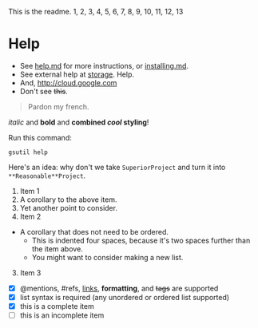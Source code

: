 This is the readme. 1, 2, 3, 4, 5, 6, 7, 8, 9, 10, 11, 12, 13

# Help
- See [help.md](docs/help.md) for more instructions, or [installing.md][].
- See external help at [storage][storage]. Help.
- And, http://cloud.google.com
- Don't see ~~this~~.

[installing.md]: docs/installing.md

> Pardon my french.

*italic* and **bold** and **combined _cool_ styling**!

[storage]: https://cloud.google.com/storage/docs

Run this command:

```
gsutil help
```

Here's an idea: why don't we take `SuperiorProject` and turn it into `**Reasonable**Project`.

1. Item 1
  1. A corollary to the above item.
  2. Yet another point to consider.
2. Item 2
  * A corollary that does not need to be ordered.
    * This is indented four spaces, because it's two spaces further than the item above.
    * You might want to consider making a new list.
3. Item 3

- [x] @mentions, #refs, [links](), **formatting**, and <del>tags</del> are supported
- [x] list syntax is required (any unordered or ordered list supported)
- [x] this is a complete item
- [ ] this is an incomplete item
